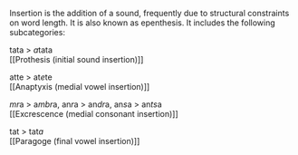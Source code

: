 
Insertion is the addition of a sound, frequently due to structural constraints on word length. It is also known as epenthesis. It includes the following subcategories:  
  
tata > *a*tata  
[[Prothesis (initial sound insertion)]]  
  
atte > at*e*te  
[[Anaptyxis (medial vowel insertion)]]  
  
*mr*a > a*mbr*a, an*r*a > an*dr*a, an*s*a > an*ts*a  
[[Excrescence (medial consonant insertion)]]  
  
tat > tat*a*  
[[Paragoge (final vowel insertion)]]  





